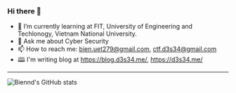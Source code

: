 ### Hi there 👋


- 🌱 I’m currently learning at FIT, University of Engineering and Techlonogy, Vietnam National University.
- 💬 Ask me about Cyber Security
- 📫 How to reach me: bien.uet279@gmail.com, ctf.d3s34@gmail.com
- 🕮 I'm writing blog at https://blog.d3s34.me/, https://d3s34.me/


---
![Biennd's GitHub stats](https://github-readme-stats.vercel.app/api?username=biennd279&count_private=true&show_icons=true&hide_title=true&hide=stars)





<!--
**biennd279/biennd279** is a ✨ _special_ ✨ repository because its `README.md` (this file) appears on your GitHub profile.

Here are some ideas to get you started:

- 🔭 I’m currently working at Viettel Cyber Security
- 👯 I’m looking to collaborate on ...
- 🤔 I’m looking for help with ...
- 😄 Pronouns: ...
- ⚡ Fun fact: ...
-->
